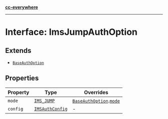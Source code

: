 [**cc-everywhere**](../../../../../index.md)

***

# Interface: ImsJumpAuthOption

## Extends

- [`BaseAuthOption`](base-auth-option.md)

## Properties

| Property | Type | Overrides |
| ------ | ------ | ------ |
| `mode` | [`IMS_JUMP`](../../authentication-types/enumerations/auth-mode.md#ims_jump) | [`BaseAuthOption`](../../authentication-types/interfaces/base-auth-option.md).[`mode`](../../authentication-types/interfaces/base-auth-option.md#mode) |
| `config` | [`IMSAuthConfig`](../../authentication-types/interfaces/ims-auth-config.md) | - |
